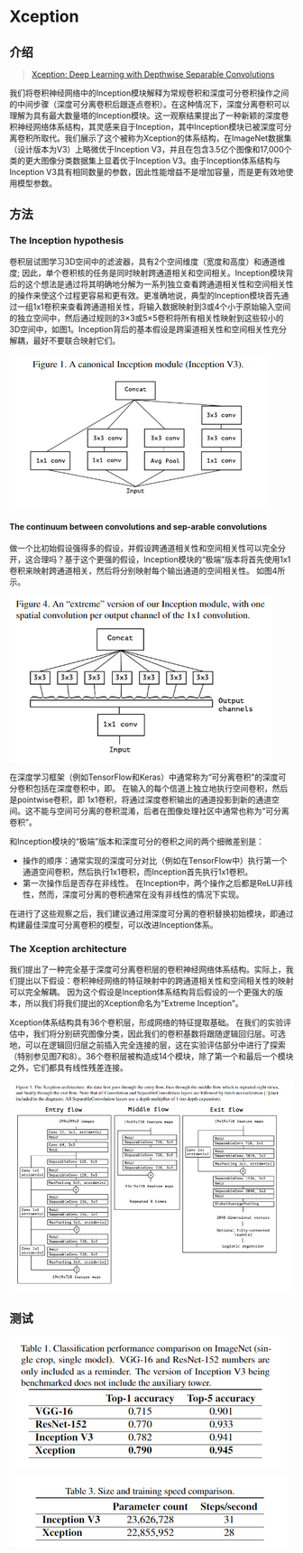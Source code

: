 # Xception

## 介绍

> [Xception: Deep Learning with Depthwise Separable Convolutions](https://www.baidu.com/link?url=LXVqg4iAvDm3N36pK0w5nfJmb59T-85tuTk2JWTu8WEgiHvmSaX9HjsZc1OA77Sd&wd=&eqid=ea21ca210002d7cf000000065ca042b9)

我们将卷积神经网络中的Inception模块解释为常规卷积和深度可分卷积操作之间的中间步骤（深度可分离卷积后跟逐点卷积）。在这种情况下，深度分离卷积可以理解为具有最大数量塔的Inception模块。这一观察结果提出了一种新颖的深度卷积神经网络体系结构，其灵感来自于Inception，其中Inception模块已被深度可分离卷积所取代。我们展示了这个被称为Xception的体系结构，在ImageNet数据集（设计版本为V3）上略微优于Inception V3，并且在包含3.5亿个图像和17,000个类的更大图像分类数据集上显着优于Inception V3。由于Inception体系结构与Inception V3具有相同数量的参数，因此性能增益不是增加容量，而是更有效地使用模型参数。

## 方法

### The Inception hypothesis

卷积层试图学习3D空间中的滤波器，具有2个空间维度（宽度和高度）和通道维度; 因此，单个卷积核的任务是同时映射跨通道相关和空间相关。Inception模块背后的这个想法是通过将其明确地分解为一系列独立查看跨通道相关性和空间相关性的操作来使这个过程更容易和更有效。更准确地说，典型的Inception模块首先通过一组1x1卷积来查看跨通道相关性，将输入数据映射到3或4个小于原始输入空间的独立空间中，然后通过规则的3×3或5×5卷积将所有相关性映射到这些较小的3D空间中，如图1。Inception背后的基本假设是跨渠道相关性和空间相关性充分解耦，最好不要联合映射它们。

![](../../.gitbook/assets/image%20%2824%29.png)

#### The continuum between convolutions and sep-arable convolutions

做一个比初始假设强得多的假设，并假设跨通道相关性和空间相关性可以完全分开，这合理吗？基于这个更强的假设，Inception模块的“极端”版本将首先使用1x1卷积来映射跨通道相关，然后将分别映射每个输出通道的空间相关性。 如图4所示。

![](../../.gitbook/assets/image%20%28103%29.png)

在深度学习框架（例如TensorFlow和Keras）中通常称为“可分离卷积”的深度可分卷积包括在深度卷积中，即。 在输入的每个信道上独立地执行空间卷积，然后是pointwise卷积，即 1x1卷积，将通过深度卷积输出的通道投影到新的通道空间。这不能与空间可分离的卷积混淆，后者在图像处理社区中通常也称为“可分离卷积”。

和Inception模块的“极端”版本和深度可分的卷积之间的两个细微差别是：

* 操作的顺序：通常实现的深度可分对比（例如在TensorFlow中）执行第一个通道空间卷积，然后执行1x1卷积，而Inception首先执行1x1卷积。
* 第一次操作后是否存在非线性。 在Inception中，两个操作之后都是ReLU非线性，然而，深度可分离的卷积通常在没有非线性的情况下实现。

在进行了这些观察之后，我们建议通过用深度可分离的卷积替换初始模块，即通过构建最佳深度可分离卷积的模型，可以改进Inception体系。

### The Xception architecture

我们提出了一种完全基于深度可分离卷积层的卷积神经网络体系结构。实际上，我们提出以下假设：卷积神经网络的特征映射中的跨通道相关性和空间相关性的映射可以完全解耦。 因为这个假设是Inception体系结构背后假设的一个更强大的版本，所以我们将我们提出的Xception命名为“Extreme Inception”。

Xception体系结构具有36个卷积层，形成网络的特征提取基础。 在我们的实验评估中，我们将分别研究图像分类，因此我们的卷积基数将跟随逻辑回归层。可选地，可以在逻辑回归层之前插入完全连接的层，这在实验评估部分中进行了探索（特别参见图7和8）。36个卷积层被构造成14个模块，除了第一个和最后一个模块之外，它们都具有线性残差连接。

![](../../.gitbook/assets/image%20%2816%29.png)

## 测试

![](../../.gitbook/assets/image%20%2813%29.png)

![](../../.gitbook/assets/image%20%2861%29.png)

